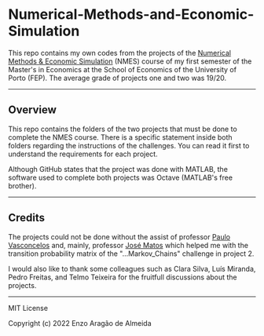 # Numerical-Methods-and-Economic-Simulation

This repo contains my own codes from the projects of the [Numerical Methods &amp; Economic Simulation](https://sigarra.up.pt/fep/en/UCURR_GERAL.FICHA_UC_VIEW?pv_ocorrencia_id=480185) (NMES) course of my first semester of the Master's in Economics at the School of Economics of the University of Porto (FEP). The average grade of projects one and two was 19/20.

---

## Overview

This repo contains the folders of the two projects that must be done to complete the NMES course. There is a specific statement inside both folders regarding the instructions of the challenges. You can read it first to understand the requirements for each project.

Although GitHub states that the project was done with MATLAB, the software used to complete both projects was Octave (MATLAB's free brother).

---

## Credits
The projects could not be done without the assist of professor [Paulo Vasconcelos](https://sigarra.up.pt/fep/en/func_geral.formview?p_codigo=205391) and, mainly, professor [José Matos](https://sigarra.up.pt/fep/en/func_geral.formview?p_codigo=232211) which helped me with the transition probability matrix of the "...Markov_Chains" challenge in project 2.

I would also like to thank some colleagues such as Clara Silva, Luís Miranda, Pedro Freitas, and Telmo Teixeira for the fruitfull discussions about the projects.

---

MIT License

Copyright (c) 2022 Enzo Aragão de Almeida
